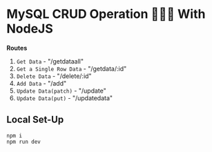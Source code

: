 # MySQL CRUD Operation 🚀🚀🚀 With NodeJS

**Routes**

1. `Get Data` - "/getdataall"
2. `Get a Single Row Data` - "/getdata/:id"
3. `Delete Data` - "/delete/:id"
4. `Add Data` - "/add"
5. `Update Data(patch)` - "/update"
6. `Update Data(put)` - "/updatedata"

## Local Set-Up

```
npm i
npm run dev
```

